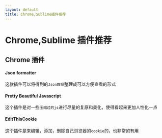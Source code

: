 ```yaml
---
layout: default
title: Chrome,Sublime插件推荐
---
```


# Chrome,Sublime 插件推荐

## Chrome 插件

#### Json formatter

这款插件可以将得到的`Json数据`整理成可以方便查看的形式

#### Pretty Beautiful Javascript

这个插件是对一些`压缩过的js`进行尽量的复原和美化，使得看起来更加人性化一点

#### EditThisCookie

这个插件是来编辑，添加，删除自己浏览器的`cookie`的，也非常的有用
